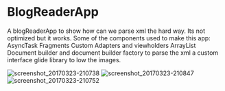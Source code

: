 # BlogReaderApp
A blogReaderApp to show how can we parse xml the hard way.
Its not optimized but it works.
Some of the components used to make this app:
AsyncTask
Fragments
Custom Adapters and viewholders
ArrayList<With hash map as parameter>
Document builder and document builder factory to parse the xml
a custom interface 
glide library to low the images.


![screenshot_20170323-210738](https://cloud.githubusercontent.com/assets/21143253/24266467/7c48a8e4-100f-11e7-9bac-5914eb435d10.png)
![screenshot_20170323-210847](https://cloud.githubusercontent.com/assets/21143253/24266471/7dc8087c-100f-11e7-867a-3c6b26b09de2.png)
![screenshot_20170323-210752](https://cloud.githubusercontent.com/assets/21143253/24266473/7e1a8584-100f-11e7-80cb-c104a619ee77.png)
